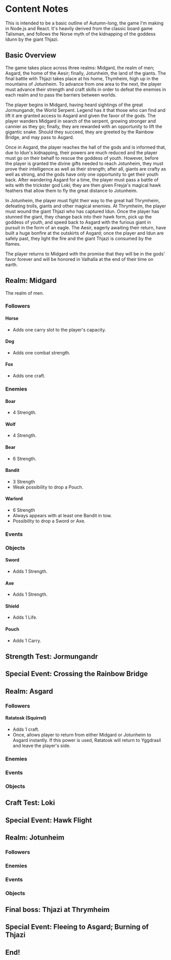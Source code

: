# Content Notes
This is intended to be a basic outline of Autumn-long, the game I'm making in Node.js and React. It's heavily derived from the classic board game Talisman, and follows the Norse myth of the kidnapping of the goddess Idunn by the giant Thjazi.

## Basic Overview
The game takes place across three realms: Midgard, the realm of men; Asgard, the home of the Aesir; finally, Jotunheim, the land of the giants. The final battle with Thjazi takes place at his home, Thymheim, high up in the mountains of Jotunheim. To advance from one area to the next, the player must advance their strength and craft skills in order to defeat the enemies in each realm and to pass the barriers between worlds.

The player begins in Midgard, having heard sightings of the great Jormungandr, the World Serpent. Legend has it that those who can find and lift it are granted access to Asgard and given the favor of the gods. The player wanders Midgard in search of the serpent, growing stronger and cannier as they go; finally, they are rewarded with an opportunity to lift the gigantic snake. Should they succeed, they are greeted by the Rainbow Bridge, and may pass to Asgard.

Once in Asgard, the player reaches the hall of the gods and is informed that, due to Idun's kidnapping, their powers are much reduced and the player must go on their behalf to rescue the goddess of youth. However, before the player is granted the divine gifts needed to reach Jotunheim, they must prove their intelligence as well as their strength; after all, giants are crafty as well as strong, and the gods have only one opportunity to get their youth back. After wandering Asgard for a time, the player must pass a battle of wits with the trickster god Loki; they are then given Freyja's magical hawk feathers that allow them to fly the great distance to Jotunheim.

In Jotunheim, the player must fight their way to the great hall Thrymheim, defeating trolls, giants and other magical enemies. At Thrymheim, the player must wound the giant Thjazi who has captured Idun. Once the player has stunned the giant, they change back into their hawk form, pick up the goddess of youth, and speed back to Asgard with the furious giant in pursuit in the form of an eagle. The Aesir, eagerly awaiting their return, have built a huge bonfire at the outskirts of Asgard; once the player and Idun are safely past, they light the fire and the giant Thjazi is consumed by the flames.

The player returns to Midgard with the promise that they will be in the gods' favor forever and will be honored in Valhalla at the end of their time on earth.  

## Realm: Midgard
The realm of men.

### Followers
#### Horse
* Adds one carry slot to the player's capacity.
#### Dog
* Adds one combat strength.
#### Fox
* Adds one craft.

### Enemies
#### Boar
* 4 Strength.
#### Wolf
* 4 Strength.
#### Bear
* 6 Strength.
#### Bandit
* 3 Strength
* Weak possibility to drop a Pouch.
#### Warlord
* 6 Strength
* Always appears with at least one Bandit in tow.
* Possibility to drop a Sword or Axe.


### Events

### Objects
#### Sword
* Adds 1 Strength.
#### Axe
* Adds 1 Strength.
#### Shield
* Adds 1 Life.
#### Pouch
* Adds 1 Carry.

## Strength Test: Jormungandr
## Special Event: Crossing the Rainbow Bridge

## Realm: Asgard

### Followers
#### Ratatosk (Squirrel)
* Adds 1 craft.
* Once, allows player to return from either Midgard or Jotunheim to Asgard instantly. If this power is used, Ratatosk will return to Yggdrasil and leave the player's side.
#### 

### Enemies
### Events
### Objects

## Craft Test: Loki
## Special Event: Hawk Flight

## Realm: Jotunheim
### Followers
### Enemies
### Events
### Objects

## Final boss: Thjazi at Thrymheim
## Special Event: Fleeing to Asgard; Burning of Thjazi

## End!
